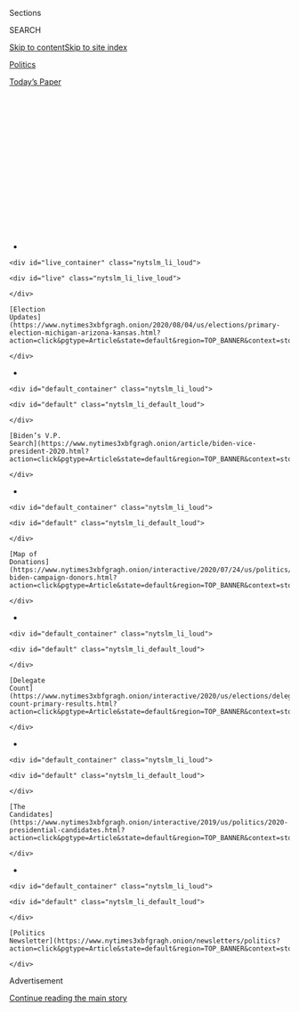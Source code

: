 <div id="app">

<div>

<div>

<div>

<div class="NYTAppHideMasthead css-1q2w90k e1suatyy0">

<div class="section css-ui9rw0 e1suatyy2">

<div class="css-eph4ug er09x8g0">

<div class="css-6n7j50">

</div>

<span class="css-1dv1kvn">Sections</span>

<div class="css-10488qs">

<span class="css-1dv1kvn">SEARCH</span>

</div>

[Skip to content](#site-content)[Skip to site
index](#site-index)

</div>

<div id="masthead-section-label" class="css-1wr3we4 eaxe0e00">

[Politics](https://www.nytimes3xbfgragh.onion/section/politics)

</div>

<div class="css-10698na e1huz5gh0">

</div>

</div>

<div id="masthead-bar-one" class="section hasLinks css-15hmgas e1csuq9d3">

<div class="css-uqyvli e1csuq9d0">

</div>

<div class="css-1uqjmks e1csuq9d1">

</div>

<div class="css-9e9ivx">

[](https://myaccount.nytimes3xbfgragh.onion/auth/login?response_type=cookie&client_id=vi)

</div>

<div class="css-1bvtpon e1csuq9d2">

[Today’s
Paper](https://www.nytimes3xbfgragh.onion/section/todayspaper)

</div>

</div>

</div>

</div>

<div data-aria-hidden="false">

<div id="site-content" data-role="main">

<div>

<div class="css-1aor85t" style="opacity:0.000000001;z-index:-1;visibility:hidden">

<div class="css-1hqnpie">

<div class="css-epjblv">

<span class="css-17xtcya">[Politics](/section/politics)</span><span class="css-x15j1o">|</span><span class="css-fwqvlz">These
Top Democrats Go Further Than Biden on Diverting Police
Funds</span>

</div>

<div class="css-k008qs">

<div class="css-1iwv8en">

<span class="css-18z7m18"></span>

<div>

</div>

</div>

<span class="css-1n6z4y">https://nyti.ms/2Z8GztC</span>

<div class="css-1705lsu">

<div class="css-4xjgmj">

<div class="css-4skfbu" data-role="toolbar" data-aria-label="Social Media Share buttons, Save button, and Comments Panel with current comment count" data-testid="share-tools">

  - 
  - 
  - 
  - 
    
    <div class="css-6n7j50">
    
    </div>

  - 
  - 

</div>

</div>

</div>

</div>

</div>

</div>

<div id="NYT_TOP_BANNER_REGION" class="css-13pd83m">

<div>

<div id="styln-elections-notifications-menu" class="section interactive-content interactive-size-medium css-1edisqu">

<div class="css-17ih8de interactive-body">

<div class="nytslm_innerContainer" data-aria-live="polite">

<div class="nytslm_title">

</div>

  - 
    
    <div id="live_container" class="nytslm_li_loud">
    
    <div id="live" class="nytslm_li_live_loud">
    
    </div>
    
    [Election
    Updates](https://www.nytimes3xbfgragh.onion/2020/08/04/us/elections/primary-election-michigan-arizona-kansas.html?action=click&pgtype=Article&state=default&region=TOP_BANNER&context=storylines_menu)
    
    </div>

  - 
    
    <div id="default_container" class="nytslm_li_loud">
    
    <div id="default" class="nytslm_li_default_loud">
    
    </div>
    
    [Biden’s V.P.
    Search](https://www.nytimes3xbfgragh.onion/article/biden-vice-president-2020.html?action=click&pgtype=Article&state=default&region=TOP_BANNER&context=storylines_menu)
    
    </div>

  - 
    
    <div id="default_container" class="nytslm_li_loud">
    
    <div id="default" class="nytslm_li_default_loud">
    
    </div>
    
    [Map of
    Donations](https://www.nytimes3xbfgragh.onion/interactive/2020/07/24/us/politics/trump-biden-campaign-donors.html?action=click&pgtype=Article&state=default&region=TOP_BANNER&context=storylines_menu)
    
    </div>

  - 
    
    <div id="default_container" class="nytslm_li_loud">
    
    <div id="default" class="nytslm_li_default_loud">
    
    </div>
    
    [Delegate
    Count](https://www.nytimes3xbfgragh.onion/interactive/2020/us/elections/delegate-count-primary-results.html?action=click&pgtype=Article&state=default&region=TOP_BANNER&context=storylines_menu)
    
    </div>

  - 
    
    <div id="default_container" class="nytslm_li_loud">
    
    <div id="default" class="nytslm_li_default_loud">
    
    </div>
    
    [The
    Candidates](https://www.nytimes3xbfgragh.onion/interactive/2019/us/politics/2020-presidential-candidates.html?action=click&pgtype=Article&state=default&region=TOP_BANNER&context=storylines_menu)
    
    </div>

  - 
    
    <div id="default_container" class="nytslm_li_loud">
    
    <div id="default" class="nytslm_li_default_loud">
    
    </div>
    
    [Politics
    Newsletter](https://www.nytimes3xbfgragh.onion/newsletters/politics?action=click&pgtype=Article&state=default&region=TOP_BANNER&context=storylines_menu)
    
    </div>

</div>

</div>

</div>

</div>

</div>

<div id="top-wrapper" class="css-1sy8kpn">

<div id="top-slug" class="css-l9onyx">

Advertisement

</div>

[Continue reading the main
story](#after-top)

<div class="ad top-wrapper" style="text-align:center;height:100%;display:block;min-height:250px">

<div id="top" class="place-ad" data-position="top" data-size-key="top">

</div>

</div>

<div id="after-top">

</div>

</div>

<div>

<div id="sponsor-wrapper" class="css-1hyfx7x">

<div id="sponsor-slug" class="css-19vbshk">

Supported by

</div>

[Continue reading the main
story](#after-sponsor)

<div id="sponsor" class="ad sponsor-wrapper" style="text-align:center;height:100%;display:block">

</div>

<div id="after-sponsor">

</div>

</div>

<div class="css-186x18t">

</div>

<div class="css-1vkm6nb ehdk2mb0">

# These Top Democrats Go Further Than Biden on Diverting Police Funds

</div>

Interviews with superdelegates and members of a Biden-Sanders task force
found near-unanimous sentiment for redirecting money away from policing,
with positions beyond what Joseph R. Biden Jr. has proposed.

<div class="css-79elbk" data-testid="photoviewer-wrapper">

<div class="css-z3e15g" data-testid="photoviewer-wrapper-hidden">

</div>

<div class="css-1a48zt4 ehw59r15" data-testid="photoviewer-children">

![<span class="css-16f3y1r e13ogyst0" data-aria-hidden="true">New York
police officers at a protest this month. Of 54 Democratic officials
surveyed, only four said they opposed shifting funds away from law
enforcement
agencies.</span><span class="css-cnj6d5 e1z0qqy90" itemprop="copyrightHolder"><span class="css-1ly73wi e1tej78p0">Credit...</span><span><span>Ryan
Christopher Jones for The New York
Times</span></span></span>](https://static01.graylady3jvrrxbe.onion/images/2020/06/27/us/politics/26demspolice-sub/26demspolice-sub-articleLarge.jpg?quality=75&auto=webp&disable=upscale)

</div>

</div>

<div class="css-18e8msd">

<div class="css-vp77d3 epjyd6m0">

<div class="css-hus3qt ey68jwv0" data-aria-hidden="true">

[![Reid J.
Epstein](https://static01.graylady3jvrrxbe.onion/images/2019/06/25/reader-center/author-reid-epstein/9e877853d8234217b58e5762253aa771-thumbLarge.png
"Reid J. Epstein")](https://www.nytimes3xbfgragh.onion/by/reid-j-epstein)

</div>

<div class="css-1baulvz">

By [<span class="css-1baulvz last-byline" itemprop="name">Reid J.
Epstein</span>](https://www.nytimes3xbfgragh.onion/by/reid-j-epstein)

</div>

</div>

  - 
    
    <div class="css-ld3wwf e16638kd2">
    
    June 26,
    2020
    
    </div>

  - 
    
    <div class="css-4xjgmj">
    
    <div class="css-d8bdto" data-role="toolbar" data-aria-label="Social Media Share buttons, Save button, and Comments Panel with current comment count" data-testid="share-tools">
    
      - 
      - 
      - 
      - 
        
        <div class="css-6n7j50">
        
        </div>
    
      - 
      - 
    
    </div>
    
    </div>

</div>

</div>

<div class="section meteredContent css-1r7ky0e" name="articleBody" itemprop="articleBody">

<div class="css-1fanzo5 StoryBodyCompanionColumn">

<div class="css-53u6y8">

WASHINGTON — A month after the killing of George Floyd by the police in
Minneapolis ignited a wave of nationwide protests, Democratic Party
officials are expressing broad support for significantly reallocating
funds away from police departments, with positions that go well beyond
that of the party’s presumptive presidential nominee, [Joseph R. Biden
Jr.](https://www.nytimes3xbfgragh.onion/interactive/2020/us/elections/joe-biden.html)

Interviews with 54 Democratic National Committee members, convention
superdelegates and members of a criminal justice task force convened by
Mr. Biden and Senator Bernie Sanders found a near-unanimous sentiment
that local governments should redirect more money toward social
services, education and mental health agencies.

Very few advocate fully defunding or abolishing the police, as some
activists have called for. But they are aligning themselves, as have
city councils in
[Milwaukee](https://www.jsonline.com/story/news/local/milwaukee/2020/06/15/defunding-police-milwaukee-alderman-seek-model-10-budget-cut/3192133001/),
[Minneapolis](https://www.nytimes3xbfgragh.onion/2020/06/07/us/minneapolis-police-abolish.html),
[Denver](https://kdvr.com/news/local/new-denver-program-has-clinician-paramedic-respond-to-some-mental-health-911-calls-instead-of-police/),
[Portland,
Ore](https://www.kgw.com/article/news/local/portland-poised-to-shift-millions-from-police-bureau-to-street-response-team/283-2535b1dc-115a-4e4d-9e3a-48d2bcaf92be).,
and other cities, with an increasingly popular movement to drastically
rethink the priorities surrounding law enforcement.

Their views exceed those adopted by Mr. Biden, who opposes defunding but
has proposed policing changes and said that federal aid to police
departments should be conditioned on meeting “basic standards of decency
and honorableness.” They also go further than what the Biden-Sanders
task force will recommend to the party’s platform committee and the
Biden campaign later this month, according to several members of the
group.

</div>

</div>

<div class="css-1fanzo5 StoryBodyCompanionColumn">

<div class="css-53u6y8">

“Governments are going to have to look at how they can reallocate
money,” said Harry Reid, the former Senate majority leader. “Of course
it’s a good idea if we have more social services rather than police
because police are to be our guardians rather than warriors. There are a
lot of things we’d rather have a sociologist work through rather than a
guy with a gun and a holster.”

The issue could prove delicate for Mr. Biden as he works to unite the
party’s disparate factions — including a still-skeptical progressive
wing — into a coalition that can defeat President Trump in November,
while rebutting the president’s strategy of attacking Democrats as weak
on “law and order.” There is clear tension not only between Mr. Biden
and the party’s base, but between the moderate voters Mr. Biden needs to
win the general election and the more liberal voters who populate
Democratic primaries.

A New York Times and Siena College national poll released this week shed
light on the diverging viewpoints. It found 63 percent of registered
voters oppose spending less money on the police. But among Mr. Biden’s
supporters, 55 percent favor reducing the amount of resources spent on
law enforcement.

Stacey Walker, a county supervisor from Cedar Rapids, Iowa, whom Mr.
Sanders appointed to the criminal justice task force, supports the
movement to **** defund police departments and has been pushing the
Biden-Sanders task force toward more sweeping proposals. He suggested
that Mr. Biden had not yet caught up to the energy and sentiment that is
currently motivating many in the party.

</div>

</div>

<div class="css-1fanzo5 StoryBodyCompanionColumn">

<div class="css-53u6y8">

“It seems to me right now that the vice president certainly understands
the need for police reform, but I think his vision is a little different
from some of the progressive activists on the ground,” Mr. Walker said.

</div>

</div>

<div class="css-79elbk" data-testid="photoviewer-wrapper">

<div class="css-z3e15g" data-testid="photoviewer-wrapper-hidden">

</div>

<div class="css-1a48zt4 ehw59r15" data-testid="photoviewer-children">

![<span class="css-16f3y1r e13ogyst0" data-aria-hidden="true">Outrage
over the fatal police shooting of Breonna Taylor in Louisville has
propelled the campaign of Charles Booker, a Democratic Senate candidate
in
Kentucky.</span><span class="css-cnj6d5 e1z0qqy90" itemprop="copyrightHolder"><span class="css-1ly73wi e1tej78p0">Credit...</span><span>Bryan
Woolston/Reuters</span></span>](https://static01.graylady3jvrrxbe.onion/images/2020/06/27/us/politics/24demspolice2/merlin_173839446_15fa6d4d-644b-4e09-a0da-796ba8a86eaf-articleLarge.jpg?quality=75&auto=webp&disable=upscale)

</div>

</div>

<div class="css-1fanzo5 StoryBodyCompanionColumn">

<div class="css-53u6y8">

The activism in the party over law enforcement and racial injustice has
already [had an
impact](https://www.nytimes3xbfgragh.onion/2020/06/26/us/politics/charles-booker-kentucky-jamaal-bowman.html)
on Democratic politics. [It helped boost Jamaal
Bowman](https://www.nytimes3xbfgragh.onion/2020/06/24/nyregion/ny-primary-election-results.html)
to a [wide
lead](https://www.nytimes3xbfgragh.onion/interactive/2020/06/23/us/elections/results-new-york-house-district-16-primary-election.html)
over Representative Eliot Engel in a New York primary election on
Tuesday, and [elevated Charles
Booker](https://www.nytimes3xbfgragh.onion/2020/06/23/us/politics/kentucky-new-york-election-recap.html)
into position to score an upset in the [Kentucky Senate
primary](https://www.nytimes3xbfgragh.onion/interactive/2020/06/23/us/elections/results-kentucky-senate-primary-election.html).

<div id="NYT_MAIN_CONTENT_1_REGION" class="css-9tf9ac">

<div>

<div id="styln-nfldraft-updates-block" class="section interactive-content interactive-size-medium css-1ftcdic">

<div class="css-17ih8de interactive-body">

<div id="styln-briefing-block" data-asset-id="">

<div class="briefing-block-header-section">

# [Latest Updates: 2020 Election](https://www.nytimes3xbfgragh.onion/2020/08/04/us/elections/primary-election-michigan-arizona-kansas.html?action=click&pgtype=Article&state=default&region=MAIN_CONTENT_1&context=storylines_live_updates)

<div class="briefing-block-ts">

Updated 2020-08-04T21:23:31.499Z

</div>

</div>

  - [Two G.O.P. Senate primaries offer — what else? — a test of loyalty
    to
    Trump.](https://www.nytimes3xbfgragh.onion/2020/08/04/us/elections/primary-election-michigan-arizona-kansas.html?action=click&pgtype=Article&state=default&region=MAIN_CONTENT_1&context=storylines_live_updates#link-3924dd44)
  - [President Trump is suddenly a big supporter of mail-in voting — in
    Florida.](https://www.nytimes3xbfgragh.onion/2020/08/04/us/elections/primary-election-michigan-arizona-kansas.html?action=click&pgtype=Article&state=default&region=MAIN_CONTENT_1&context=storylines_live_updates#link-32b39e33)
  - [Michigan’s primary election sees a surge in absentee
    voting.](https://www.nytimes3xbfgragh.onion/2020/08/04/us/elections/primary-election-michigan-arizona-kansas.html?action=click&pgtype=Article&state=default&region=MAIN_CONTENT_1&context=storylines_live_updates#link-ab1004d)

<div class="briefing-block-footer">

<div class="briefing-block-footer-meta">

[See more
updates](https://www.nytimes3xbfgragh.onion/2020/08/04/us/elections/primary-election-michigan-arizona-kansas.html?action=click&pgtype=Article&state=default&region=MAIN_CONTENT_1&context=storylines_live_updates)

</div>

</div>

</div>

</div>

</div>

</div>

</div>

More evidence emerged this week that incremental change isn’t sufficient
for Democratic lawmakers, as [Senate Democrats blocked a Republican-led
effort](https://www.nytimes3xbfgragh.onion/2020/06/24/us/politics/senate-police-bill.html)
toward changing police practices that they said did not do enough to
address racial inequities.

Of the 54 Democratic officials surveyed, only four said they opposed
shifting funds away from law enforcement agencies.

“When it comes to the police, it seems they have to do every job that is
asked of them,” said former Mayor Joseph R. Paolino Jr. of Providence,
R.I., who is a member of the D.N.C. “I feel strongly that they are here
to protect us from crime and that they deserve our support.”

Andrew Bates, a Biden campaign spokesman, said that “bringing our nation
together to overcome systemic racism is at the heart of Joe Biden’s
agenda,” adding that Mr. Biden would fight for a range of programs as
well as for “new grants for the community policing that is proven to
improve relationships and reduce violence.”

“He believes policing funding should be conditioned on local law
enforcement reforms to stop these horrible tragedies,” Mr. Bates said.

</div>

</div>

<div class="css-1fanzo5 StoryBodyCompanionColumn">

<div class="css-53u6y8">

The issue of reallocating law enforcement funds is so new to the
mainstream Democratic Party discussion that during the entirety of the
2020 presidential primary, not a single major candidate uttered the
phrase “defund the police.”

Instead Mr. Sanders touted his tenure as mayor of Burlington, Vt., [when
he gave police officers pay
raises](https://www.nytimes3xbfgragh.onion/2015/11/26/us/politics/as-mayor-bernie-sanders-was-more-pragmatic-than-socialist.html).
His campaign was centered on divisions related to economic injustice,
[rather than the explicit calls for racial
justice](https://www.nytimes3xbfgragh.onion/2020/06/19/us/politics/bernie-sanders-protests.html)
that have animated the demonstrations since the Floyd killing.

“Those of us who supported Bernie in 2016 and this year have a lot to
learn about racial justice and policing,” said Larry Cohen, the chairman
of the Sanders-aligned group Our Revolution. “It is a core issue that
must be directly addressed and not just as part of broader issues.”

Even Julián Castro, the former Housing secretary who offered the most
far-reaching criminal justice proposals among the 28 Democrats who ran
for president, didn’t call for spending less money on law enforcement.
He said recent events had cast into sharp relief the need to adjust the
approach to that
issue.

</div>

</div>

<div class="css-79elbk" data-testid="photoviewer-wrapper">

<div class="css-z3e15g" data-testid="photoviewer-wrapper-hidden">

</div>

<div class="css-1a48zt4 ehw59r15" data-testid="photoviewer-children">

<div class="css-1xdhyk6 erfvjey0">

<span class="css-1ly73wi e1tej78p0">Image</span>

<div class="css-zjzyr8">

<div data-testid="lazyimage-container" style="height:257.77777777777777px">

</div>

</div>

</div>

<span class="css-16f3y1r e13ogyst0" data-aria-hidden="true">Overhauling
the criminal justice system was a signature issue for Julián Castro in
the 2020 Democratic presidential
primary.</span><span class="css-cnj6d5 e1z0qqy90" itemprop="copyrightHolder"><span class="css-1ly73wi e1tej78p0">Credit...</span><span>Eric
Thayer for The New York Times</span></span>

</div>

</div>

<div class="css-1fanzo5 StoryBodyCompanionColumn">

<div class="css-53u6y8">

“Cities spend a huge portion of their local budgets on traditional armed
policing when situations on the ground don’t require traditional armed
policing,” said Mr. Castro, the former mayor of San Antonio. “There’s no
question that what’s happened in the last few weeks has channeled,
directed and broadened the calls for change.”

Demands to reduce police funding range from abolishing departments
entirely, and immediately, to phasing out tasks that have long been
assigned to law enforcement. Ted Terry, a D.N.C. member who is the
former mayor of Clarkston, Ga., called for a 50 percent reduction in
police budgets over 10 years. “Racial justice is absolutely the most
prominent and important issue right now,” Mr. Terry said.

</div>

</div>

<div class="css-1fanzo5 StoryBodyCompanionColumn">

<div class="css-53u6y8">

Yet while his party pushes for allocating fewer resources to police
departments, Mr. Biden [has proposed directing an additional $300
million](https://joebiden.com/justice/) toward local law enforcement
community policing efforts, funds his campaign said would come with
restrictions on use-of-force rules and requirements that departments
spend more on social programs.

There is some hope among Democrats advocating change that Mr. Biden will
eventually adopt policies reversing his career-long direction of
funneling more federal funds to police departments.

“If he stopped here I wouldn’t be satisfied, but I know that he is
evolving,” said Ron Harris, a Democratic National Committee member from
Minneapolis. “He is listening and I anticipate that the more he listens
and the more we advocate for these things that he’ll respond
accordingly.”

The issue has complicated matters on the criminal justice task force
that was formed by the Biden and Sanders campaigns after Mr. Sanders
dropped out of the race and endorsed Mr. Biden. When it was first
convened in mid-May, the group of eight was expected to focus on the
decriminalization of marijuana and phasing out the for-profit private
prison system.

After Mr. Floyd’s killing, the conversation turned toward policing, and
the task force has considered proposals as robust as abolishing police
departments entirely. In the end, though, the group’s recommendations to
the Biden campaign and the D.N.C.’s platform committee will not include
reducing money for law enforcement, according to people familiar with
its plans.

Yet even Mr. Biden’s appointees to the task force said a potential Biden
administration should consider what incentives it offers local
governments to redirect its law enforcement
resources.

</div>

</div>

<div class="css-79elbk" data-testid="photoviewer-wrapper">

<div class="css-z3e15g" data-testid="photoviewer-wrapper-hidden">

</div>

<div class="css-1a48zt4 ehw59r15" data-testid="photoviewer-children">

<div class="css-1xdhyk6 erfvjey0">

<span class="css-1ly73wi e1tej78p0">Image</span>

<div class="css-zjzyr8">

<div data-testid="lazyimage-container" style="height:257.77777777777777px">

</div>

</div>

</div>

<span class="css-16f3y1r e13ogyst0" data-aria-hidden="true">Former Vice
President Joseph R. Biden Jr. has proposed increasing funding for
community policing
programs.</span><span class="css-cnj6d5 e1z0qqy90" itemprop="copyrightHolder"><span class="css-1ly73wi e1tej78p0">Credit...</span><span>Kriston
Jae Bethel for The New York Times</span></span>

</div>

</div>

<div class="css-1fanzo5 StoryBodyCompanionColumn">

<div class="css-53u6y8">

“You can’t go downstream and say, ‘Why aren’t there any fish?’” said
Raumesh Akbari, a Tennessee state senator from Memphis who was appointed
by the Biden campaign to serve on the task force. “You have to go to the
top of the river and figure out what the problem is there.”

The Democrats who urge shrinking police budgets say it would reverse
decades of policies that have shifted funds away from social services
toward police departments.

“I support law enforcement, and that means realigning their mandate and
stop being asked to respond to the social service needs which our
elected officials have ignored for far too long,” said Alma Gonzalez, a
Democratic National Committee member from Tampa, Fla.

As liberal activists and demonstrators have rallied around the “defund
the police” slogan, President Trump and his Republican allies have
argued that a Biden presidency would lead to chaotic scenes across
American cities. In an effort to stoke those anxieties, the president
has tweeted the phrase “law & order” [16 times since Mr. Floyd was
killed](https://twitter.com/search?q=Law%20Order%20\(from%3Arealdonaldtrump\)&src=typed_query&f=live).

The vast majority of Democrats interviewed did not seem worried about
Mr. Trump’s attacks, and said they saw little risk in having Mr. Trump
portray them as weak on law and order issues as long as they were making
practical policy proposals for redirecting police funding to other
social service agencies. The bigger risk, most of them said, is for Mr.
Biden to alienate an energized base — exposing a potentially damaging
schism in his coalition.

“We, as black citizens, will no longer accept the minimum from the
Democrats,” said Ray McKinnon, a Democratic National Committee member
from Charlotte, N.C. “We will not accept the ‘tough on crime’ Biden or
Clintons. Those days have passed and we demand that black and brown
folks are
centered.”

</div>

</div>

<div>

</div>

</div>

<div>

</div>

<div>

</div>

<div id="NYT_BELOW_MAIN_CONTENT_REGION">

<div>

<div id="STLYN_guide_v1_STYLN_guide_a" class="section css-l08pwh interactive-content interactive-size-medium">

<div class="css-17ih8de interactive-body">

<div class="g-story g-freebird g-max-limit" data-preview-slug="styln-scroll-guide">

</div>

<div id="g-electionguide-id" class="g-electionguide">

<div class="g-electionguide-container">

<div class="g-electionguide-wrapper">

<div class="g-electionguide-logo">

</div>

# Our 2020 Election Guide

Updated Aug. 4, 2020

  - 
    
    -----
    
    ## The Latest
    
      - Five states are holding primary elections Tuesday, with voters
        in Arizona, Kansas, Michigan, Missouri and Washington State
        choosing nominees for Congress and local offices. [Follow live
        election updates
        here.](https://www.nytimes3xbfgragh.onion/2020/08/04/us/elections/primary-election-michigan-arizona-kansas.html?action=click&pgtype=Article&state=default&region=BELOW_MAIN_CONTENT&context=storylines_guide)

  - 
    
    -----
    
    ## Biden’s V.P. Search
    
      - [Here are 13
        women](https://www.nytimes3xbfgragh.onion/article/biden-vice-president-2020.html?action=click&pgtype=Article&state=default&region=BELOW_MAIN_CONTENT&context=storylines_guide)
        who have been under consideration to be Joe Biden’s running
        mate, and why each might be chosen — and might not be.

  - 
    
    -----
    
    ## Keep Up With Our Coverage
    
      - Get an
        [email](https://www.nytimes3xbfgragh.onion/newsletters/politics?action=click&pgtype=Article&state=default&region=BELOW_MAIN_CONTENT&context=storylines_guide)
        recapping the day’s news
    
    <!-- end list -->
    
      - Download our mobile app on
        [iOS](https://apps.apple.com/us/app/nytimes/id284862083?ls=1&mat_click_id=5c79ae7455014fd1bd66b5610c05b8f2-20191112-16948&referrer=mat_click_id%3D5c79ae7455014fd1bd66b5610c05b8f2-20191112-16948%26link_click_id%3D722930677036718082)
        and
        [Android](http://a.localytics.com/android?id=com.nytimes.android&referrer=utm_source%3Dother_nyt_mobile_web%26utm_medium%3DWeb%2520page%26utm_term%3DGeneral%2520Mobile%2520Page%26utm_campaign%3DNYT%2520Mobile%2520General%2520Page)
        and turn on Breaking News and Politics alerts

</div>

</div>

</div>

</div>

</div>

</div>

</div>

<div>

</div>

<div>

<div id="bottom-wrapper" class="css-1ede5it">

<div id="bottom-slug" class="css-l9onyx">

Advertisement

</div>

[Continue reading the main
story](#after-bottom)

<div id="bottom" class="ad bottom-wrapper" style="text-align:center;height:100%;display:block;min-height:90px">

</div>

<div id="after-bottom">

</div>

</div>

</div>

</div>

</div>

## Site Index

<div>

</div>

## Site Information Navigation

  - [© <span>2020</span> <span>The New York Times
    Company</span>](https://help.nytimes3xbfgragh.onion/hc/en-us/articles/115014792127-Copyright-notice)

<!-- end list -->

  - [NYTCo](https://www.nytco.com/)
  - [Contact
    Us](https://help.nytimes3xbfgragh.onion/hc/en-us/articles/115015385887-Contact-Us)
  - [Work with us](https://www.nytco.com/careers/)
  - [Advertise](https://nytmediakit.com/)
  - [T Brand Studio](http://www.tbrandstudio.com/)
  - [Your Ad
    Choices](https://www.nytimes3xbfgragh.onion/privacy/cookie-policy#how-do-i-manage-trackers)
  - [Privacy](https://www.nytimes3xbfgragh.onion/privacy)
  - [Terms of
    Service](https://help.nytimes3xbfgragh.onion/hc/en-us/articles/115014893428-Terms-of-service)
  - [Terms of
    Sale](https://help.nytimes3xbfgragh.onion/hc/en-us/articles/115014893968-Terms-of-sale)
  - [Site
    Map](https://spiderbites.nytimes3xbfgragh.onion)
  - [Help](https://help.nytimes3xbfgragh.onion/hc/en-us)
  - [Subscriptions](https://www.nytimes3xbfgragh.onion/subscription?campaignId=37WXW)

</div>

</div>

</div>

</div>
